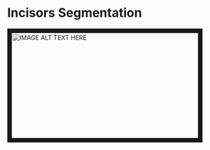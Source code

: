# Incisors Segmentation

<a href="https://www.youtube.com/watch?v=poiAECrGGDs&feature=youtu.be
" target="_blank"><img src="https://github.com/matejjeglic/ComputerVision_FinalProject/blob/master/Project_Data/_Data/Report_Figures/youtube_img.PNG" 
alt="IMAGE ALT TEXT HERE" width="426" height="240" border="10" /></a>


